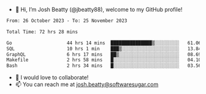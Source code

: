 - 👋 Hi, I’m Josh Beatty (@jbeatty88), welcome to my GitHub profile!

<!--START_SECTION:waka-->

```txt
From: 26 October 2023 - To: 25 November 2023

Total Time: 72 hrs 28 mins

Go                    44 hrs 14 mins  ███████████████▒░░░░░░░░░   61.06 %
SQL                   10 hrs 1 min    ███▒░░░░░░░░░░░░░░░░░░░░░   13.84 %
GraphQL               6 hrs 17 mins   ██▒░░░░░░░░░░░░░░░░░░░░░░   08.69 %
Makefile              2 hrs 58 mins   █░░░░░░░░░░░░░░░░░░░░░░░░   04.10 %
Bash                  2 hrs 34 mins   █░░░░░░░░░░░░░░░░░░░░░░░░   03.56 %
```

<!--END_SECTION:waka-->

- 💞️ I would love to collaborate!
- 📫 You can reach me at josh.beatty@softwaresugar.com

<!---
jbeatty88/jbeatty88 is a ✨ special ✨ repository because its `README.md` (this file) appears on your GitHub profile.
You can click the Preview link to take a look at your changes.
--->
